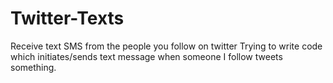 # Twitter-Texts
Receive text SMS from the people you follow on twitter
Trying to write code which initiates/sends text message when someone I follow tweets something.
